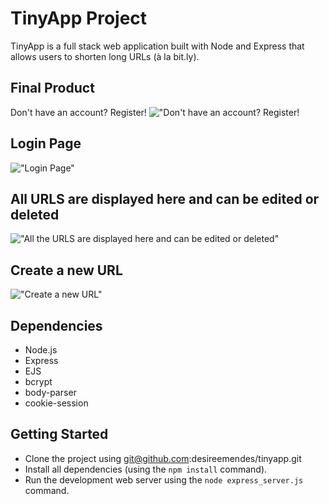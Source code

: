 # TinyApp Project

TinyApp is a full stack web application built with Node and Express that allows users to shorten long URLs (à la bit.ly).

## Final Product
Don't have an account? Register!
!["Don't have an account? Register!](https://github.com/desireemendes/tinyurl/blob/master/docs/register.png?raw=true)

## Login Page
!["Login Page"](https://github.com/desireemendes/tinyurl/blob/master/docs/login.png?raw=true)

## All URLS are displayed here and can be edited or deleted
!["All the URLS are displayed here and can be edited or deleted"](https://github.com/desireemendes/tinyurl/blob/master/docs/urls.png?raw=true)

## Create a new URL
!["Create a new URL"](https://github.com/desireemendes/tinyurl/blob/master/docs/createURL.png?raw=true)

## Dependencies

- Node.js
- Express
- EJS
- bcrypt
- body-parser
- cookie-session

## Getting Started

- Clone the project using git@github.com:desireemendes/tinyapp.git
- Install all dependencies (using the `npm install` command).
- Run the development web server using the `node express_server.js` command.
